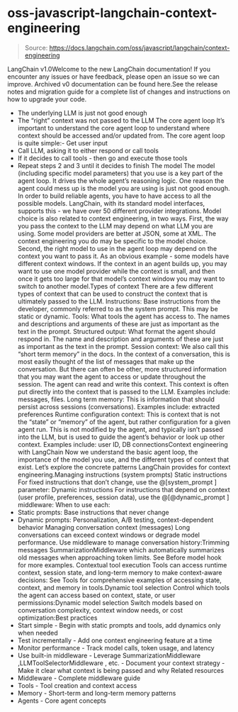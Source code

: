 # oss-javascript-langchain-context-engineering

> Source: https://docs.langchain.com/oss/javascript/langchain/context-engineering

LangChain v1.0Welcome to the new LangChain documentation! If you encounter any issues or have feedback, please open an issue so we can improve. Archived v0 documentation can be found here.See the release notes and migration guide for a complete list of changes and instructions on how to upgrade your code.
- The underlying LLM is just not good enough
- The “right” context was not passed to the LLM
The core agent loop
It’s important to understand the core agent loop to understand where context should be accessed and/or updated from. The core agent loop is quite simple:- Get user input
- Call LLM, asking it to either respond or call tools
- If it decides to call tools - then go and execute those tools
- Repeat steps 2 and 3 until it decides to finish
The model
The model (including specific model parameters) that you use is a key part of the agent loop. It drives the whole agent’s reasoning logic. One reason the agent could mess up is the model you are using is just not good enough. In order to build reliable agents, you have to have access to all the possible models. LangChain, with its standard model interfaces, supports this - we have over 50 different provider integrations. Model choice is also related to context engineering, in two ways. First, the way you pass the context to the LLM may depend on what LLM you are using. Some model providers are better at JSON, some at XML. The context engineering you do may be specific to the model choice. Second, the right model to use in the agent loop may depend on the context you want to pass it. As an obvious example - some models have different context windows. If the context in an agent builds up, you may want to use one model provider while the context is small, and then once it gets too large for that model’s context window you may want to switch to another model.Types of context
There are a few different types of context that can be used to construct the context that is ultimately passed to the LLM. Instructions: Base instructions from the developer, commonly referred to as the system prompt. This may be static or dynamic. Tools: What tools the agent has access to. The names and descriptions and arguments of these are just as important as the text in the prompt. Structured output: What format the agent should respond in. The name and description and arguments of these are just as important as the text in the prompt. Session context: We also call this “short term memory” in the docs. In the context of a conversation, this is most easily thought of the list of messages that make up the conversation. But there can often be other, more structured information that you may want the agent to access or update throughout the session. The agent can read and write this context. This context is often put directly into the context that is passed to the LLM. Examples include: messages, files. Long term memory: This is information that should persist across sessions (conversations). Examples include: extracted preferences Runtime configuration context: This is context that is not the “state” or “memory” of the agent, but rather configuration for a given agent run. This is not modified by the agent, and typically isn’t passed into the LLM, but is used to guide the agent’s behavior or look up other context. Examples include: user ID, DB connectionsContext engineering with LangChain
Now we understand the basic agent loop, the importance of the model you use, and the different types of context that exist. Let’s explore the concrete patterns LangChain provides for context engineering.Managing instructions (system prompts)
Static instructions
For fixed instructions that don’t change, use the @[system_prompt
] parameter:
Dynamic instructions
For instructions that depend on context (user profile, preferences, session data), use the @[@dynamic_prompt
] middleware:
When to use each:
- Static prompts: Base instructions that never change
- Dynamic prompts: Personalization, A/B testing, context-dependent behavior
Managing conversation context (messages)
Long conversations can exceed context windows or degrade model performance. Use middleware to manage conversation history:Trimming messages
SummarizationMiddleware
which automatically summarizes old messages when approaching token limits.
See Before model hook for more examples.
Contextual tool execution
Tools can access runtime context, session state, and long-term memory to make context-aware decisions: See Tools for comprehensive examples of accessing state, context, and memory in tools.Dynamic tool selection
Control which tools the agent can access based on context, state, or user permissions:Dynamic model selection
Switch models based on conversation complexity, context window needs, or cost optimization:Best practices
- Start simple - Begin with static prompts and tools, add dynamics only when needed
- Test incrementally - Add one context engineering feature at a time
- Monitor performance - Track model calls, token usage, and latency
- Use built-in middleware - Leverage
SummarizationMiddleware
,LLMToolSelectorMiddleware
, etc. - Document your context strategy - Make it clear what context is being passed and why
Related resources
- Middleware - Complete middleware guide
- Tools - Tool creation and context access
- Memory - Short-term and long-term memory patterns
- Agents - Core agent concepts